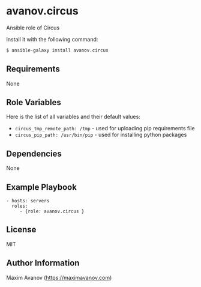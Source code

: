 avanov.circus
==============================

Ansible role of Circus

Install it with the following command:

```bash
$ ansible-galaxy install avanov.circus
```

Requirements
------------

None

Role Variables
--------------

Here is the list of all variables and their default values:

* ``circus_tmp_remote_path: /tmp`` - used for uploading pip requirements file
* ``circus_pip_path: /usr/bin/pip`` - used for installing python packages


Dependencies
------------

None

Example Playbook
-------------------------

    - hosts: servers
      roles:
         - {role: avanov.circus }

License
-------

MIT

Author Information
------------------

Maxim Avanov (https://maximavanov.com)